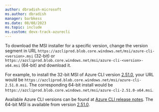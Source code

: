 ```yaml
---
author: dbradish-microsoft
ms.author: dbradish
manager: barbkess
ms.date: 08/08/2023
ms.topic: include
ms.custom: devx-track-azurecli
---
```

To download the MSI installer for a specific version, change the version segment in URL `https://azcliprod.blob.core.windows.net/msi/azure-cli-<version>.msi` (32-bit) or `https://azcliprod.blob.core.windows.net/msi/azure-cli-<version>-x64.msi` (64-bit) and download it.

For example, to install the 32-bit MSI of Azure CLI version [2.51.0](/cli/azure/release-notes-azure-cli#august-01-2023), your URL would be `https://azcliprod.blob.core.windows.net/msi/azure-cli-2.51.0.msi`.  The corresponding 64-bit install would be `https://azcliprod.blob.core.windows.net/msi/azure-cli-2.51.0-x64.msi`.

Available Azure CLI versions can be found at [Azure CLI release notes](../release-notes-azure-cli.md). The 64-bit MSI is available from version [2.51.0](/cli/azure/release-notes-azure-cli#august-01-2023).
